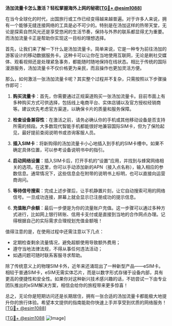 **汤加流量卡怎么激活？轻松掌握海外上网的秘密[[TG💪+ @esim1088](https://t.me/s/esim1088)]**

在当今全球化的时代，出国旅行或工作已经变得越来越普遍。对于许多人来说，拥有一个能够无缝连接网络的工具是必不可少的。特别是在汤加这样的热带天堂，无论是探索自然风光还是享受悠闲的生活节奏，保持与外界的联系都显得尤为重要。而汤加流量卡正是帮助你实现这一目标的理想选择。

首先，让我们来了解一下什么是汤加流量卡。简单来说，它是一种专为前往汤加的游客设计的移动数据服务卡。这种卡可以让你在当地使用互联网，无论是刷社交媒体、观看视频还是处理紧急事务，都能随时随地保持在线状态。相比于传统的国际漫游服务，汤加流量卡不仅价格更为亲民，而且操作也更加灵活方便。

那么，如何激活一张汤加流量卡呢？其实整个过程并不复杂，只需按照以下步骤操作即可：

1. **购买流量卡**：首先，你需要通过正规渠道购买一张汤加流量卡。目前市面上有多种购买方式可供选择，包括线上电商平台、实体店铺以及官方授权经销商等。建议优先考虑官方渠道，以确保卡片的质量和服务保障。

2. **检查设备兼容性**：在激活之前，请务必确认你的手机或其他移动设备是否支持所需的频段。大多数现代智能手机都能很好地兼容国际SIM卡，但为了保险起见，最好提前查阅说明书或咨询客服人员。

3. **插入SIM卡**：将新购得的汤加流量卡小心地插入到手机的SIM卡槽中。如果不确定具体位置，可以参考设备说明书中的指引。

4. **启动网络设置**：插入SIM卡后，打开手机的“设置”应用，并找到与蜂窝网络相关的选项。在这里，你可以手动添加新的APN（接入点名称），输入相应的参数信息。通常情况下，这些信息会在附带的说明书上标明，也可以直接向运营商询问。

5. **等待信号搜索**：完成上述步骤后，让手机静置片刻，让它自动搜索可用的网络信号。一旦成功连接，屏幕上就会显示已注册成功的提示信息。

6. **充值账户余额**：最后一步便是为你的流量账户充值。这一步骤可以通过多种方式进行，比如网上银行转账、信用卡支付或是直接到当地的合作网点办理。记得根据自己的实际需求合理规划充值金额哦！

值得注意的是，在使用过程中还需注意以下几点：
- 定期检查剩余流量情况，避免超额使用导致额外费用；
- 遵守当地法律法规，不得从事任何违法活动；
- 如遇问题可随时联系客服寻求帮助。

除了传统意义上的物理SIM卡外，近年来还涌现出了一种新型产品——eSIM卡。相较于普通SIM卡，eSIM无需实体芯片，而是以数字形式存储于设备内部，具有更高的便捷性和安全性。如果你对这种新兴技术感兴趣的话，不妨尝试一下由专业团队推出的eSIM解决方案，相信会给你的旅程带来更多惊喜！

总之，无论你是短期访问还是长期居住，拥有一张合适的汤加流量卡都能极大地提升你的旅行体验。希望本文提供的指南能助你快速上手并享受到优质的网络服务！[[TG💪+ @esim1088](https://t.me/s/esim1088)]

[[TG💪+ @esim1088](https://t.me/s/esim1088) ![Image](https://i.postimg.cc/4NQfJmqS/Snipaste-2025-05-13-00-14-12.png)]